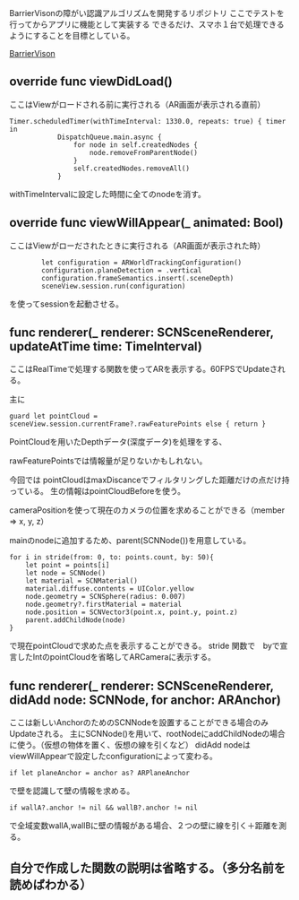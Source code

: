 BarrierVisonの障がい認識アルゴリズムを開発するリポジトリ
ここでテストを行ってからアプリに機能として実装する
できるだけ、スマホ１台で処理できるようにすることを目標としている。

[BarrierVison](https://github.com/e215402/RedBallPanchi)

## override func viewDidLoad()
ここはViewがロードされる前に実行される（AR画面が表示される直前）
```
Timer.scheduledTimer(withTimeInterval: 1330.0, repeats: true) { timer in
            DispatchQueue.main.async {
                for node in self.createdNodes {
                    node.removeFromParentNode()
                }
                self.createdNodes.removeAll()
            }
```
withTimeIntervalに設定した時間に全てのnodeを消す。

## override func viewWillAppear(_ animated: Bool)

ここはViewがローだされたときに実行される（AR画面が表示された時）
```
        let configuration = ARWorldTrackingConfiguration()
        configuration.planeDetection = .vertical
        configuration.frameSemantics.insert(.sceneDepth)
        sceneView.session.run(configuration)
```
を使ってsessionを起動させる。

## func renderer(_ renderer: SCNSceneRenderer, updateAtTime time: TimeInterval)

ここはRealTimeで処理する関数を使ってARを表示する。60FPSでUpdateされる。

主に
```
guard let pointCloud = sceneView.session.currentFrame?.rawFeaturePoints else { return }
```

PointCloudを用いたDepthデータ(深度データ)を処理をする、

rawFeaturePointsでは情報量が足りないかもしれない。

今回では
pointCloudはmaxDiscanceでフィルタリングした距離だけの点だけ持っている。
生の情報はpointCloudBeforeを使う。

cameraPositionを使って現在のカメラの位置を求めることができる（member => x, y, z）

mainのnodeに追加するため、parent(SCNNode())を用意している。

```
for i in stride(from: 0, to: points.count, by: 50){
    let point = points[i]
    let node = SCNNode()
    let material = SCNMaterial()
    material.diffuse.contents = UIColor.yellow
    node.geometry = SCNSphere(radius: 0.007)
    node.geometry?.firstMaterial = material
    node.position = SCNVector3(point.x, point.y, point.z)
    parent.addChildNode(node)
}
```
で現在pointCloudで求めた点を表示することができる。
stride 関数で　byで宣言したIntのpointCloudを省略してARCameraに表示する。

## func renderer(_ renderer: SCNSceneRenderer, didAdd node: SCNNode, for anchor: ARAnchor)

ここは新しいAnchorのためのSCNNodeを設置することができる場合のみUpdateされる。
主にSCNNode()を用いて、rootNodeにaddChildNodeの場合に使う。（仮想の物体を置く、仮想の線を引くなど）
didAdd nodeはviewWillAppearで設定したconfigurationによって変わる。

```
if let planeAnchor = anchor as? ARPlaneAnchor
```
で壁を認識して壁の情報を求める。

```
if wallA?.anchor != nil && wallB?.anchor != nil
```
で全域変数wallA,wallBに壁の情報がある場合、２つの壁に線を引く＋距離を測る。
## 自分で作成した関数の説明は省略する。（多分名前を読めばわかる）



